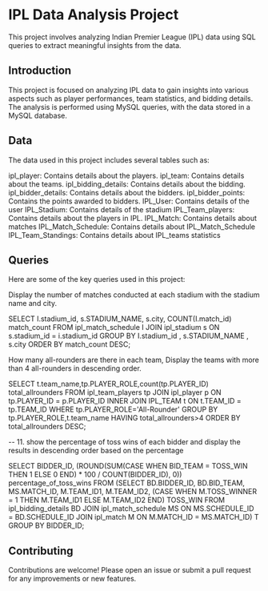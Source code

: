 # IPL Data Analysis Project
This project involves analyzing Indian Premier League (IPL) data using SQL queries to extract meaningful insights from the data.

## Introduction
This project is focused on analyzing IPL data to gain insights into various aspects such as player performances, team statistics, and bidding details. 
The analysis is performed using MySQL queries, with the data stored in a MySQL database.

## Data
The data used in this project includes several tables such as:

ipl_player: Contains details about the players.
ipl_team: Contains details about the teams.
ipl_bidding_details: Contains details about the bidding.
ipl_bidder_details: Contains details about the bidders.
ipl_bidder_points: Contains the points awarded to bidders.
IPL_User: Contains details of the user
IPL_Stadium: Contains details of the stadium
IPL_Team_players: Contains details about the players in IPL.
IPL_Match: Contains details about matches
IPL_Match_Schedule: Contains details about IPL_Match_Schedule
IPL_Team_Standings: Contains details about IPL_teams statistics

## Queries
Here are some of the key queries used in this project:

 Display the number of matches conducted at each stadium with the stadium name and city.

SELECT 
    I.stadium_id,
    s.STADIUM_NAME,
    s.city,
    COUNT(I.match_id) match_count
FROM
    ipl_match_schedule I
        JOIN
    ipl_stadium s ON s.stadium_id = i.stadium_id
GROUP BY I.stadium_id , s.STADIUM_NAME , s.city
ORDER BY match_count DESC;

 How many all-rounders are there in each team, Display the teams with more than 4 all-rounders 
 in descending order.

SELECT 
      t.team_name,tp.PLAYER_ROLE,count(tp.PLAYER_ID) total_allrounders
FROM
    ipl_team_players tp
        JOIN
    ipl_player p ON tp.PLAYER_ID = p.PLAYER_ID
        INNER JOIN
    IPL_TEAM t ON t.TEAM_ID = tp.TEAM_ID 
    WHERE 
		tp.PLAYER_ROLE='All-Rounder' 
	GROUP BY 
		tp.PLAYER_ROLE,t.team_name 
	HAVING 
		total_allrounders>4 ORDER BY total_allrounders DESC;

-- 11.	show the percentage of toss wins of each bidder and display the results in descending order based on the percentage

SELECT 
    BIDDER_ID,
    (ROUND(SUM(CASE
                WHEN BID_TEAM = TOSS_WIN THEN 1
                ELSE 0
            END) * 100 / COUNT(BIDDER_ID),
            0)) percentage_of_toss_wins
FROM
    (SELECT 
        BD.BIDDER_ID,
            BD.BID_TEAM,
            MS.MATCH_ID,
            M.TEAM_ID1,
            M.TEAM_ID2,
            (CASE
                WHEN M.TOSS_WINNER = 1 THEN M.TEAM_ID1
                ELSE M.TEAM_ID2
            END) TOSS_WIN
    FROM
        ipl_bidding_details BD
    JOIN ipl_match_schedule MS ON MS.SCHEDULE_ID = BD.SCHEDULE_ID
    JOIN ipl_match M ON M.MATCH_ID = MS.MATCH_ID) T
GROUP BY BIDDER_ID;

## Contributing
Contributions are welcome! Please open an issue or submit a pull request for any improvements or new features.



  
